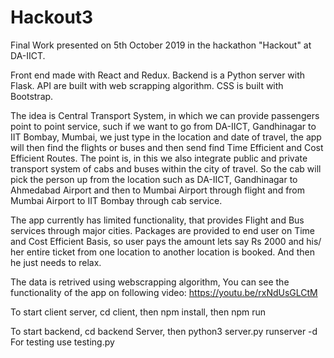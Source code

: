 # Hackout3
Final Work presented on 5th October 2019 in the hackathon "Hackout" at DA-IICT.


Front end made with React and Redux. Backend is a Python server with Flask. API are built with web scrapping algorithm. CSS is built with Bootstrap.

The idea is Central Transport System, in which we can provide passengers point to point service, such if we want to go from DA-IICT, Gandhinagar to IIT Bombay, Mumbai, we just type in the location and date of travel, the app will then find the flights or buses and then send find Time Efficient and Cost Efficient Routes. The point is, in this we also integrate public and private transport system of cabs and buses within the city of travel. So the cab will pick the person up from the location such as DA-IICT, Gandhinagar to Ahmedabad Airport and then to Mumbai Airport through flight and from Mumbai Airport to IIT Bombay through cab service. 

The app currently has limited functionality, that provides Flight and Bus services through major cities. Packages are provided to end user on Time and Cost Efficient Basis, so user pays the amount lets say Rs 2000 and his/ her entire ticket from one location to another location is booked. And then he just needs to relax.

The data is retrived using webscrapping algorithm, You can see the functionality of the app on following video:
https://youtu.be/rxNdUsGLCtM

To start client server, cd client, then npm install, then npm run

To start backend, cd backend Server, then  python3 server.py runserver -d
For testing use testing.py

